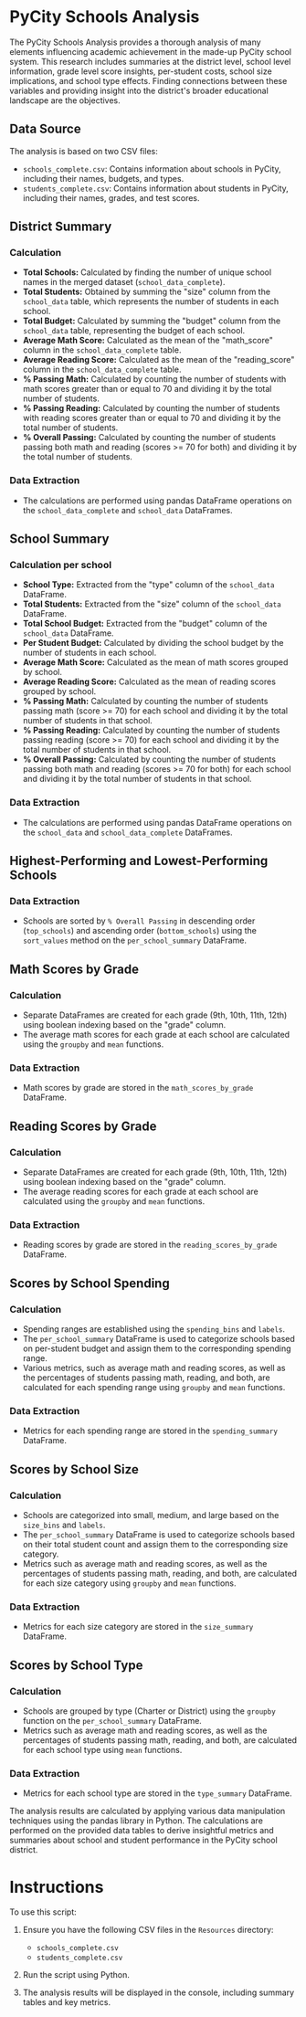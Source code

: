 # PyCity Schools Analysis
The PyCity Schools Analysis provides a thorough analysis of many elements influencing academic achievement in the made-up PyCity school system. This research includes summaries at the district level, school level information, grade level score insights, per-student costs, school size implications, and school type effects. Finding connections between these variables and providing insight into the district's broader educational landscape are the objectives.

## Data Source

The analysis is based on two CSV files:

- `schools_complete.csv`: Contains information about schools in PyCity, including their names, budgets, and types.
- `students_complete.csv`: Contains information about students in PyCity, including their names, grades, and test scores.

## District Summary

### Calculation
- **Total Schools:** Calculated by finding the number of unique school names in the merged dataset (`school_data_complete`).
- **Total Students:** Obtained by summing the "size" column from the `school_data` table, which represents the number of students in each school.
- **Total Budget:** Calculated by summing the "budget" column from the `school_data` table, representing the budget of each school.
- **Average Math Score:** Calculated as the mean of the "math_score" column in the `school_data_complete` table.
- **Average Reading Score:** Calculated as the mean of the "reading_score" column in the `school_data_complete` table.
- **% Passing Math:** Calculated by counting the number of students with math scores greater than or equal to 70 and dividing it by the total number of students.
- **% Passing Reading:** Calculated by counting the number of students with reading scores greater than or equal to 70 and dividing it by the total number of students.
- **% Overall Passing:** Calculated by counting the number of students passing both math and reading (scores >= 70 for both) and dividing it by the total number of students.

### Data Extraction
- The calculations are performed using pandas DataFrame operations on the `school_data_complete` and `school_data` DataFrames.

## School Summary

### Calculation per school
- **School Type:** Extracted from the "type" column of the `school_data` DataFrame.
- **Total Students:** Extracted from the "size" column of the `school_data` DataFrame.
- **Total School Budget:** Extracted from the "budget" column of the `school_data` DataFrame.
- **Per Student Budget:** Calculated by dividing the school budget by the number of students in each school.
- **Average Math Score:** Calculated as the mean of math scores grouped by school.
- **Average Reading Score:** Calculated as the mean of reading scores grouped by school.
- **% Passing Math:** Calculated by counting the number of students passing math (score >= 70) for each school and dividing it by the total number of students in that school.
- **% Passing Reading:** Calculated by counting the number of students passing reading (score >= 70) for each school and dividing it by the total number of students in that school.
- **% Overall Passing:** Calculated by counting the number of students passing both math and reading (scores >= 70 for both) for each school and dividing it by the total number of students in that school.

### Data Extraction
- The calculations are performed using pandas DataFrame operations on the `school_data` and `school_data_complete` DataFrames.

## Highest-Performing and Lowest-Performing Schools

### Data Extraction
- Schools are sorted by `% Overall Passing` in descending order (`top_schools`) and ascending order (`bottom_schools`) using the `sort_values` method on the `per_school_summary` DataFrame.

## Math Scores by Grade

### Calculation
- Separate DataFrames are created for each grade (9th, 10th, 11th, 12th) using boolean indexing based on the "grade" column.
- The average math scores for each grade at each school are calculated using the `groupby` and `mean` functions.

### Data Extraction
- Math scores by grade are stored in the `math_scores_by_grade` DataFrame.

## Reading Scores by Grade

### Calculation
- Separate DataFrames are created for each grade (9th, 10th, 11th, 12th) using boolean indexing based on the "grade" column.
- The average reading scores for each grade at each school are calculated using the `groupby` and `mean` functions.

### Data Extraction
- Reading scores by grade are stored in the `reading_scores_by_grade` DataFrame.

## Scores by School Spending

### Calculation
- Spending ranges are established using the `spending_bins` and `labels`.
- The `per_school_summary` DataFrame is used to categorize schools based on per-student budget and assign them to the corresponding spending range.
- Various metrics, such as average math and reading scores, as well as the percentages of students passing math, reading, and both, are calculated for each spending range using `groupby` and `mean` functions.

### Data Extraction
- Metrics for each spending range are stored in the `spending_summary` DataFrame.

## Scores by School Size

### Calculation
- Schools are categorized into small, medium, and large based on the `size_bins` and `labels`.
- The `per_school_summary` DataFrame is used to categorize schools based on their total student count and assign them to the corresponding size category.
- Metrics such as average math and reading scores, as well as the percentages of students passing math, reading, and both, are calculated for each size category using `groupby` and `mean` functions.

### Data Extraction
- Metrics for each size category are stored in the `size_summary` DataFrame.

## Scores by School Type

### Calculation
- Schools are grouped by type (Charter or District) using the `groupby` function on the `per_school_summary` DataFrame.
- Metrics such as average math and reading scores, as well as the percentages of students passing math, reading, and both, are calculated for each school type using `mean` functions.

### Data Extraction
- Metrics for each school type are stored in the `type_summary` DataFrame.

The analysis results are calculated by applying various data manipulation techniques using the pandas library in Python. The calculations are performed on the provided data tables to derive insightful metrics and summaries about school and student performance in the PyCity school district.

# Instructions

To use this script:

1. Ensure you have the following CSV files in the `Resources` directory:
   - `schools_complete.csv`
   - `students_complete.csv`

2. Run the script using Python.

3. The analysis results will be displayed in the console, including summary tables and key metrics.